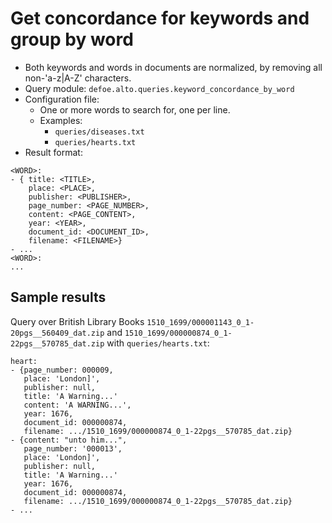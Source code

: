 # Get concordance for keywords and group by word

* Both keywords and words in documents are normalized, by removing all non-'a-z|A-Z' characters.
* Query module: `defoe.alto.queries.keyword_concordance_by_word`
* Configuration file:
  - One or more words to search for, one per line.
  - Examples:
    - `queries/diseases.txt`
    - `queries/hearts.txt`
* Result format:

```
<WORD>:
- { title: <TITLE>,
    place: <PLACE>,
    publisher: <PUBLISHER>,
    page_number: <PAGE_NUMBER>,
    content: <PAGE_CONTENT>,
    year: <YEAR>,
    document_id: <DOCUMENT_ID>,
    filename: <FILENAME>}
- ...
<WORD>:
...
```

## Sample results

Query over British Library Books `1510_1699/000001143_0_1-20pgs__560409_dat.zip` and `1510_1699/000000874_0_1-22pgs__570785_dat.zip` with `queries/hearts.txt`:

```
heart:
- {page_number: 000009,
   place: 'London]',
   publisher: null,
   title: 'A Warning...'
   content: 'A WARNING...',
   year: 1676,
   document_id: 000000874,
   filename: .../1510_1699/000000874_0_1-22pgs__570785_dat.zip}
- {content: "unto him...",
   page_number: '000013',
   place: 'London]',
   publisher: null,
   title: 'A Warning...'
   year: 1676,
   document_id: 000000874,
   filename: .../1510_1699/000000874_0_1-22pgs__570785_dat.zip}
- ...
```
